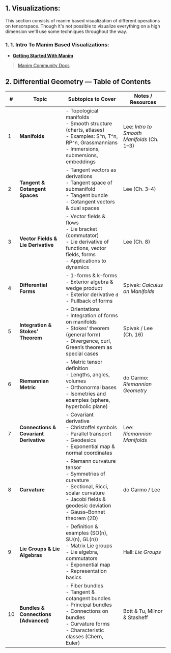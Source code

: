 ## 1. Visualizations:

This section consists of manim based visualization of different operations on tensorspace. 
Though it's not possible to visualize everything on a high dimension we'll use some techniques
throughout the way.

### 1. 1. Intro To Manim Based Visualizations:

- [**Getting Started With Manim**](./Mainm%20Visualization/Getting%20Started/README.md)



> [Manim Community Docs](https://www.manim.community/)

## 2. Differential Geometry — Table of Contents

| # | Topic | Subtopics to Cover | Notes / Resources |
|---|-------|--------------------|-------------------|
| 1 | **Manifolds** | - Topological manifolds <br> - Smooth structure (charts, atlases) <br> - Examples: S^n, T^n, RP^n, Grassmannians <br> - Immersions, submersions, embeddings | Lee: *Intro to Smooth Manifolds* (Ch. 1–3) |
| 2 | **Tangent & Cotangent Spaces** | - Tangent vectors as derivations <br> - Tangent space of submanifold <br> - Tangent bundle <br> - Cotangent vectors & dual spaces | Lee (Ch. 3–4) |
| 3 | **Vector Fields & Lie Derivative** | - Vector fields & flows <br> - Lie bracket (commutator) <br> - Lie derivative of functions, vector fields, forms <br> - Applications to dynamics | Lee (Ch. 8) |
| 4 | **Differential Forms** | - 1-forms & k-forms <br> - Exterior algebra & wedge product <br> - Exterior derivative `d` <br> - Pullback of forms | Spivak: *Calculus on Manifolds* |
| 5 | **Integration & Stokes’ Theorem** | - Orientations <br> - Integration of forms on manifolds <br> - Stokes’ theorem (general form) <br> - Divergence, curl, Green’s theorem as special cases | Spivak / Lee (Ch. 16) |
| 6 | **Riemannian Metric** | - Metric tensor definition <br> - Lengths, angles, volumes <br> - Orthonormal bases <br> - Isometries and examples (sphere, hyperbolic plane) | do Carmo: *Riemannian Geometry* |
| 7 | **Connections & Covariant Derivative** | - Covariant derivative <br> - Christoffel symbols <br> - Parallel transport <br> - Geodesics <br> - Exponential map & normal coordinates | Lee: *Riemannian Manifolds* |
| 8 | **Curvature** | - Riemann curvature tensor <br> - Symmetries of curvature <br> - Sectional, Ricci, scalar curvature <br> - Jacobi fields & geodesic deviation <br> - Gauss–Bonnet theorem (2D) | do Carmo / Lee |
| 9 | **Lie Groups & Lie Algebras** | - Definition & examples (SO(n), SU(n), GL(n)) <br> - Matrix Lie groups <br> - Lie algebra, commutators <br> - Exponential map <br> - Representation basics | Hall: *Lie Groups* |
| 10 | **Bundles & Connections (Advanced)** | - Fiber bundles <br> - Tangent & cotangent bundles <br> - Principal bundles <br> - Connections on bundles <br> - Curvature forms <br> - Characteristic classes (Chern, Euler) | Bott & Tu, Milnor & Stasheff |

